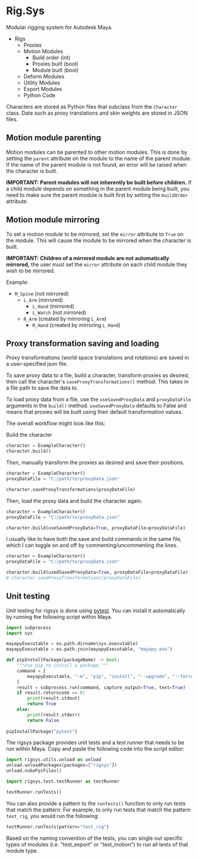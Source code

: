 # Rig.Sys

Modular rigging system for Autodesk Maya.

- Rigs
  - Proxies
  - Motion Modules
    - Build order (int)
    - Proxies built (bool)
    - Module built (bool)
  - Deform Modules
  - Utility Modules
  - Export Modules
  - Python Code

Characters are stored as Python files that subclass from the `Character` class. Data such as proxy translations and skin
weights are stored in JSON files.

## Motion module parenting

Motion modules can be parented to other motion modules. This is done by setting the `parent` attribute on the module to the name of the parent module. If the name of the parent module is not found, an error will be raised when the character is built.

**IMPORTANT: Parent modules will not inherently be built before children.** If a child module depends on something in the parent module being built, you need to make sure the parent module is built first by setting the `buildOrder` attribute.

## Motion module mirroring

To set a motion module to be mirrored, set the `mirror` attribute to `True` on the module. This will cause the module to be mirrored when the character is built.

**IMPORTANT: Children of a mirrored module are not automatically mirrored,** the user must set the `mirror` attribute on each child module they wish to be mirrored.

Example:

- `M_Spine` (not mirrored)
  - `L_Arm` (mirrored)
    - `L_Hand` (mirrored)
    - `L_Watch` (not mirrored)
  - `R_Arm` (created by mirroring `L_Arm`)
    - `R_Hand` (created by mirroring `L_Hand`)

## Proxy transformation saving and loading

Proxy transformations (world space translations and rotations) are saved in a user-specified json file.

To save proxy data to a file, build a character, transform proxies as desired, then call the character's `saveProxyTransformations()` method. This takes in a file path to save the data to.

To load proxy data from a file, use the `useSavedProxyData` and `proxyDataFile` arguments in the `build()` method. `useSavedProxyData` defaults to False and means that proxies will be built using their default transformation values.

The overall workflow might look like this:

Build the character

```python
character = ExampleCharacter()
character.build()
```

Then, manually transform the proxies as desired and save their positions.

```python
character = ExampleCharacter()
proxyDataFile = "C:/path/to/proxyData.json"

character.saveProxyTransformations(proxyDataFile)
```

Then, load the proxy data and build the character again.

```python
character = ExampleCharacter()
proxyDataFile = "C:/path/to/proxyData.json"

character.build(useSavedProxyData=True, proxyDataFile=proxyDataFile)
```

I usually like to have both the save and build commands in the same file, which I can toggle on and off by commenting/uncommenting the lines.

```python
character = ExampleCharacter()
proxyDataFile = "C:/path/to/proxyData.json"

character.build(usedSavedProxyData=True, proxyDataFile=proxyDataFile)
# character.saveProxyTransformations(proxyDataFile)
```

## Unit testing

Unit testing for rigsys is done using [pytest](https://docs.pytest.org/en/7.4.x/). You can install it automatically by running the following script within Maya.

```python
import subprocess
import sys

mayapyExecutable = os.path.dirname(sys.executable)
mayapyExecutable = os.path.join(mayapyExecutable, "mayapy.exe")

def pipInstallPackage(packageName) -> bool:
    """Use pip to install a package."""
    command = [
        mayapyExecutable, "-m", "pip", "install", "--upgrade", "--force-reinstall", packageName
    ]
    result = subprocess.run(command, capture_output=True, text=True)
    if result.returncode == 0:
        print(result.stdout)
        return True
    else:
        print(result.stderr)
        return False
        
pipInstallPackage("pytest")
```

The rigsys package provides unit tests and a test runner that needs to be run within Maya. Copy and paste the following code into the script editor:

```python
import rigsys.utils.unload as unload
unload.unloadPackages(packages=["rigsys"])
unload.nukePycFiles()

import rigsys.test.testRunner as testRunner

testRunner.runTests()
```

You can also provide a pattern to the `runTests()` function to only run tests that match the pattern. For example, to only run tests that match the pattern `test_rig`, you would run the following:

```python
testRunner.runTests(pattern="test_rig")
```

Based on the naming convention of the tests, you can single out specific types of modules (i.e. "test_export" or "test_motion") to run all tests of that module type.
